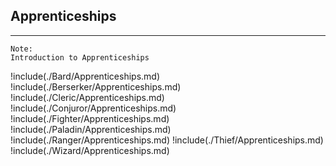 
## Apprenticeships

_____

```note
Note:
Introduction to Apprenticeships

```

!include(./Bard/Apprenticeships.md)
!include(./Berserker/Apprenticeships.md)
!include(./Cleric/Apprenticeships.md)
!include(./Conjuror/Apprenticeships.md)
!include(./Fighter/Apprenticeships.md)
!include(./Paladin/Apprenticeships.md)
!include(./Ranger/Apprenticeships.md)
!include(./Thief/Apprenticeships.md)
!include(./Wizard/Apprenticeships.md)
